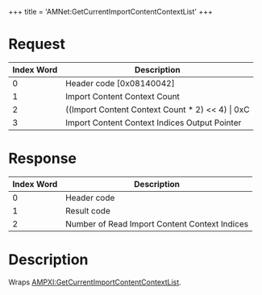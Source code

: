 +++
title = 'AMNet:GetCurrentImportContentContextList'
+++

# Request

| Index Word | Description                                         |
|------------|-----------------------------------------------------|
| 0          | Header code \[0x08140042\]                          |
| 1          | Import Content Context Count                        |
| 2          | ((Import Content Context Count \* 2) \<\< 4) \| 0xC |
| 3          | Import Content Context Indices Output Pointer       |

# Response

| Index Word | Description                                   |
|------------|-----------------------------------------------|
| 0          | Header code                                   |
| 1          | Result code                                   |
| 2          | Number of Read Import Content Context Indices |

# Description

Wraps
[AMPXI:GetCurrentImportContentContextList](AMPXI:GetCurrentImportContentContextList "wikilink").